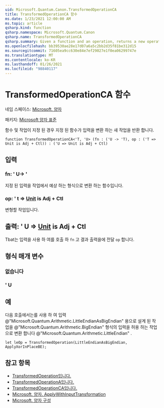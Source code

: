 ```yaml
---
uid: Microsoft.Quantum.Canon.TransformedOperationCA
title: TransformedOperationCA 함수
ms.date: 1/23/2021 12:00:00 AM
ms.topic: article
qsharp.kind: function
qsharp.namespace: Microsoft.Quantum.Canon
qsharp.name: TransformedOperationCA
qsharp.summary: Given a function and an operation, returns a new operation whose input is transformed by the given function.
ms.openlocfilehash: bb39530ae28e17d07a6a5c2bb2d35f81be312d15
ms.sourcegitcommit: 71605ea9cc630e84e7ef29027e1f0ea06299747e
ms.translationtype: MT
ms.contentlocale: ko-KR
ms.lasthandoff: 01/26/2021
ms.locfileid: "98840117"
---
```

# <a name="transformedoperationca-function"></a>TransformedOperationCA 함수

네임 스페이스: [Microsoft. 양자](xref:Microsoft.Quantum.Canon)

패키지: [Microsoft 양자 표준](https://nuget.org/packages/Microsoft.Quantum.Standard)


함수 및 작업이 지정 된 경우 지정 된 함수가 입력을 변환 하는 새 작업을 반환 합니다.

```qsharp
function TransformedOperationCA<'T, 'U> (fn : ('U -> 'T), op : ('T => Unit is Adj + Ctl)) : ('U => Unit is Adj + Ctl)
```


## <a name="input"></a>입력

### <a name="fn--u---t"></a>fn: ' U-> '

지정 된 입력을 작업에서 예상 하는 형식으로 변환 하는 함수입니다.


### <a name="op--t--unit--is-adj--ctl"></a>op: ' t => [Unit](xref:microsoft.quantum.lang-ref.unit)  is Adj + Ctl

변형할 작업입니다.



## <a name="output--u--unit--is-adj--ctl"></a>출력: ' U => [Unit](xref:microsoft.quantum.lang-ref.unit)  is Adj + Ctl

Tbat는 입력을 사용 하 여를 호출 하 `fn` 고 결과 출력을에 전달 `op` 합니다.

## <a name="type-parameters"></a>형식 매개 변수

### <a name="t"></a>없습니다


### <a name="u"></a>' U



## <a name="example"></a>예

다음 호출에서는를 사용 하 여 입력 @"Microsoft.Quantum.Arithmetic.LittleEndianAsBigEndian" 용으로 설계 된 작업을 @"Microsoft.Quantum.Arithmetic.BigEndian" 형식의 입력을 허용 하는 작업으로 변환 합니다 @"Microsoft.Quantum.Arithmetic.LittleEndian" .

```qsharp
let leOp = TransformedOperation(LittleEndianAsBigEndian, ApplyXorInPlaceBE);
```

## <a name="see-also"></a>참고 항목

- [TransformedOperation입니다.](xref:Microsoft.Quantum.Canon.TransformedOperation)
- [TransformedOperationA입니다.](xref:Microsoft.Quantum.Canon.TransformedOperationA)
- [TransformedOperationCA입니다.](xref:Microsoft.Quantum.Canon.TransformedOperationCA)
- [Microsoft. 양자. ApplyWithInputTransformation](xref:Microsoft.Quantum.Canon.ApplyWithInputTransformation)
- [Microsoft. 양자 구성](xref:Microsoft.Quantum.Canon.Composed)
